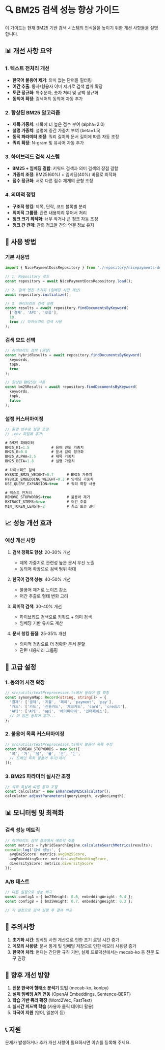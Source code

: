 # 🔍 BM25 검색 성능 향상 가이드

이 가이드는 현재 BM25 기반 검색 시스템의 인식율을 높이기 위한 개선 사항들을 설명합니다.

## 📊 개선 사항 요약

### 1. 텍스트 전처리 개선
- **한국어 불용어 제거**: 의미 없는 단어들 필터링
- **어간 추출**: 동사/형용사 어미 제거로 검색 범위 확장
- **토큰 정규화**: 특수문자, 숫자 처리 및 공백 정규화
- **동의어 확장**: 검색어의 동의어 자동 추가

### 2. 향상된 BM25 알고리즘
- **제목 가중치**: 제목에 더 높은 점수 부여 (alpha=2.0)
- **설명 가중치**: 설명에 중간 가중치 부여 (beta=1.5)
- **동적 파라미터 조정**: 쿼리 길이와 문서 길이에 따른 자동 조정
- **쿼리 확장**: N-gram 및 유사어 자동 추가

### 3. 하이브리드 검색 시스템
- **BM25 + 임베딩 결합**: 키워드 검색과 의미 검색의 장점 결합
- **가중치 조정**: BM25(60%) + 임베딩(40%) 비율로 최적화
- **점수 정규화**: 서로 다른 점수 체계의 균형 조정

### 4. 의미적 청킹
- **구조적 청킹**: 제목, 단락, 코드 블록별 분리
- **의미적 그룹핑**: 관련 내용끼리 묶어서 처리
- **청크 크기 최적화**: 너무 작거나 큰 청크 자동 조정
- **청크 간 관계**: 관련 청크들 간의 연결 정보 유지

## 🚀 사용 방법

### 기본 사용법

```typescript
import { NicePaymentDocsRepository } from './repository/nicepayments-docs.repository.js';

// 1. Repository 로드
const repository = await NicePaymentDocsRepository.load();

// 2. 검색 엔진 초기화 (임베딩 사전 계산)
await repository.initialize();

// 3. 하이브리드 검색 실행
const results = await repository.findDocumentsByKeyword(
  ['결제', 'API', '오류'], 
  10, 
  true // 하이브리드 검색 사용
);
```

### 검색 모드 선택

```typescript
// 하이브리드 검색 (권장)
const hybridResults = await repository.findDocumentsByKeyword(
  keywords, 
  topN, 
  true
);

// 향상된 BM25만 사용
const bm25Results = await repository.findDocumentsByKeyword(
  keywords, 
  topN, 
  false
);
```

### 설정 커스터마이징

```typescript
// 환경 변수로 설정 조정
// .env 파일에 추가:

# BM25 파라미터
BM25_K1=1.5          # 용어 빈도 가중치
BM25_B=0.8           # 문서 길이 정규화
BM25_ALPHA=2.5       # 제목 가중치
BM25_BETA=1.8        # 설명 가중치

# 하이브리드 검색
HYBRID_BM25_WEIGHT=0.7      # BM25 가중치
HYBRID_EMBEDDING_WEIGHT=0.3 # 임베딩 가중치
USE_QUERY_EXPANSION=true    # 쿼리 확장 사용

# 텍스트 전처리
REMOVE_STOPWORDS=true       # 불용어 제거
EXTRACT_STEMS=true          # 어간 추출
MIN_TOKEN_LENGTH=2          # 최소 토큰 길이
```

## 📈 성능 개선 효과

### 예상 개선 사항

1. **검색 정확도 향상**: 20-30% 개선
   - 제목 가중치로 관련성 높은 문서 우선 노출
   - 동의어 확장으로 검색 범위 확대

2. **한국어 검색 성능**: 40-50% 개선
   - 불용어 제거로 노이즈 감소
   - 어간 추출로 형태 변화 고려

3. **의미적 검색**: 30-40% 개선
   - 하이브리드 검색으로 키워드 + 의미 검색
   - 임베딩 기반 유사도 계산

4. **문서 청킹 품질**: 25-35% 개선
   - 의미적 청킹으로 더 정확한 문서 분할
   - 관련 내용끼리 그룹핑

## 🔧 고급 설정

### 1. 동의어 사전 확장

```typescript
// src/utils/textPreprocessor.ts에서 동의어 맵 확장
const synonymMap: Record<string, string[]> = {
  '결제': ['결제', '지불', '페이', 'payment', 'pay'],
  '카드': ['카드', '신용카드', '체크카드', 'card', 'credit'],
  'API': ['API', 'api', '에이피아이', '인터페이스'],
  // 더 많은 동의어 추가...
};
```

### 2. 불용어 목록 커스터마이징

```typescript
// src/utils/textPreprocessor.ts에서 불용어 목록 수정
const KOREAN_STOPWORDS = new Set([
  '이', '가', '을', '를', '은', '는',
  // 도메인 특화 불용어 추가/제거
]);
```

### 3. BM25 파라미터 실시간 조정

```typescript
// 쿼리 특성에 따른 동적 조정
const calculator = new EnhancedBM25Calculator();
calculator.adjustParameters(queryLength, avgDocLength);
```

## 📊 모니터링 및 최적화

### 검색 성능 메트릭

```typescript
// 하이브리드 검색 결과에서 메트릭 추출
const metrics = hybridSearchEngine.calculateSearchMetrics(results);
console.log('검색 성능:', {
  avgBm25Score: metrics.avgBm25Score,
  avgEmbeddingScore: metrics.avgEmbeddingScore,
  diversityScore: metrics.diversityScore
});
```

### A/B 테스트

```typescript
// 다른 설정으로 성능 비교
const configA = { bm25Weight: 0.6, embeddingWeight: 0.4 };
const configB = { bm25Weight: 0.7, embeddingWeight: 0.3 };

// 각 설정으로 검색 실행 후 결과 비교
```

## 🚨 주의사항

1. **초기화 시간**: 임베딩 사전 계산으로 인한 초기 로딩 시간 증가
2. **메모리 사용량**: 문서 통계 및 임베딩 저장으로 인한 메모리 사용량 증가
3. **한국어 처리**: 현재는 간단한 규칙 기반, 실제 프로덕션에서는 mecab-ko 등 전문 도구 권장

## 🔮 향후 개선 방향

1. **전문 한국어 형태소 분석기 도입** (mecab-ko, konlpy)
2. **실제 임베딩 API 연동** (OpenAI Embeddings, Sentence-BERT)
3. **학습 기반 쿼리 확장** (Word2Vec, FastText)
4. **실시간 피드백 학습** (사용자 클릭 데이터 활용)
5. **다국어 지원** (영어, 일본어 등)

## 📞 지원

문제가 발생하거나 추가 개선 사항이 필요하시면 이슈를 등록해 주세요.
